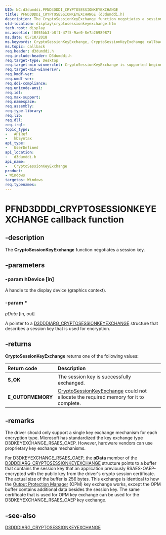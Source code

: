 ```yaml
---
UID: NC:d3dumddi.PFND3DDDI_CRYPTOSESSIONKEYEXCHANGE
title: PFND3DDDI_CRYPTOSESSIONKEYEXCHANGE (d3dumddi.h)
description: The CryptoSessionKeyExchange function negotiates a session key.
old-location: display\cryptosessionkeyexchange.htm
tech.root: display
ms.assetid: f8055bb3-b8f1-47f5-9ae0-8e7a26989871
ms.date: 05/10/2018
ms.keywords: CryptoSessionKeyExchange, CryptoSessionKeyExchange callback function [Display Devices], PFND3DDDI_CRYPTOSESSIONKEYEXCHANGE, PFND3DDDI_CRYPTOSESSIONKEYEXCHANGE callback, UserModeDisplayDriver_Functions_36eab785-562d-4f2d-bcf2-2da53708f98d.xml, d3dumddi/CryptoSessionKeyExchange, display.cryptosessionkeyexchange
ms.topic: callback
req.header: d3dumddi.h
req.include-header: D3dumddi.h
req.target-type: Desktop
req.target-min-winverclnt: CryptoSessionKeyExchange is supported beginning with the Windows 7 operating system.
req.target-min-winversvr: 
req.kmdf-ver: 
req.umdf-ver: 
req.ddi-compliance: 
req.unicode-ansi: 
req.idl: 
req.max-support: 
req.namespace: 
req.assembly: 
req.type-library: 
req.lib: 
req.dll: 
req.irql: 
topic_type:
-	APIRef
-	kbSyntax
api_type:
-	UserDefined
api_location:
-	d3dumddi.h
api_name:
-	CryptoSessionKeyExchange
product:
- Windows
targetos: Windows
req.typenames: 
---
```


# PFND3DDDI_CRYPTOSESSIONKEYEXCHANGE callback function


## -description


The <b>CryptoSessionKeyExchange</b> function negotiates a session key. 


## -parameters




### -param hDevice [in]

A handle to the display device (graphics context).


### -param *








*pData* [in, out]

A pointer to a <a href="https://msdn.microsoft.com/library/windows/hardware/ff542981">D3DDDIARG_CRYPTOSESSIONKEYEXCHANGE</a> structure that describes a session key that is used for encryption. 


## -returns



<b>CryptoSessionKeyExchange</b> returns one of the following values:

| **Return code** | **Description** | 
|:--|:--|
| **S_OK** | The session key is successfully exchanged. | 
| **E_OUTOFMEMORY** | [CryptoSessionKeyExchange](https://msdn.microsoft.com/f8055bb3-b8f1-47f5-9ae0-8e7a26989871)  could not allocate the required memory for it to complete. | 




## -remarks



The driver should only support a single key exchange mechanism for each encryption type. Microsoft has standardized the key exchange type D3DKEYEXCHANGE_RSAES_OAEP. However, hardware vendors can use proprietary key exchange mechanisms. 

For D3DKEYEXCHANGE_RSAES_OAEP, the <b>pData</b> member of the <a href="https://msdn.microsoft.com/library/windows/hardware/ff542981">D3DDDIARG_CRYPTOSESSIONKEYEXCHANGE</a> structure points to a buffer that contains the session key that an application previously RSAES-OAEP-encrypted with the public key from the driver's crypto session certificate. The actual size of the buffer is 256 bytes. This exchange is identical to how the <a href="https://msdn.microsoft.com/2c138dbd-55ca-4c71-8c8b-b2efd1ca80f2">Output Protection Manager</a> (OPM) key exchange works, except the OPM buffer contains additional data besides the session key. The same certificate that is used for OPM key exchange can be used for the D3DKEYEXCHANGE_RSAES_OAEP key exchange. 




## -see-also




<a href="https://msdn.microsoft.com/library/windows/hardware/ff542981">D3DDDIARG_CRYPTOSESSIONKEYEXCHANGE</a>
 

 

